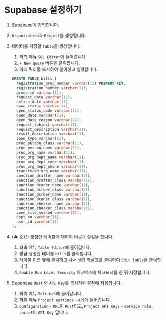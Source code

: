 # Supabase 설정하기

1. [Supabase](https://supabase.com/)에 가입합니다.
2. `Organization`과 `Project`를 생성합니다.
3. 데이터를 저장할 `Table`을 생성합니다.
    1. 좌측 메뉴 `SQL Editor`에 들어갑니다.
    2. `+ New query` 버튼을 클릭합니다.
    3. 아래 쿼리를 복사하여 붙여넣고 실행합니다.
      ```sql
      CREATE TABLE bills (
        registration_proc_number varchar(11) PRIMARY KEY,
        registration_number varchar(11),
        group_id varchar(11),
        request_date varchar(11),
        notice_date varchar(11),
        open_status varchar(11),
        open_status_code varchar(11),
        open_date varchar(11),
        open_date_reason varchar(11),
        request_subject varchar(11),
        request_description varchar(11),
        result_description varchar(11),
        open_type varchar(11),
        proc_person_class varchar(11),
        proc_person_name varchar(11),
        proc_org_name varchar(11),
        proc_org_dept_name varchar(11),
        proc_org_dept_code varchar(11),
        proc_org_dept_phone varchar(11),
        transfered_org_name varchar(11),
        sanction_drafter_name varchar(11),
        sanction_drafter_class varchar(11),
        sanction_dcaner_name varchar(11),
        sanction_dcrber_class varchar(11),
        sanction_dcrber_name varchar(11),
        sanction_dcaner_class varchar(11),
        sanction_checker_name varchar(11),
        sanction_checker_class varchar(11),
        open_file_method varchar(11),
        dept_sn varchar(11),
        user_id varchar(11)
      );
      ```

4. (⚠️ 중요) 생성한 테이블에 대하여 비공개 설정을 합니다.
   1. 좌측 메뉴 `Table Editor`에 들어갑니다.
   2. 방금 생성한 테이블 `bills`를 클릭합니다.
   3. 테이블 이름 옆에 클릭하고 나서 생긴 화살표를 클릭하여 `Edit Table`을 클릭합니다.
   4. `Enable Row Level Security` 체크박스에 체크표시를 한 뒤 저장합니다.
5. Supabase `Host` 와 `API Key`를 복사하여 설정에 적용합니다.
      1. 좌측 메뉴 `Settings`에 들어갑니다.
      2. 하위 메뉴 `Project settings` - `API`에 들어갑니다.
      3. `Configuration` - `URL`이 `Host`이고, `Project API Keys` - `service role, secret`이 `API Key` 입니다.
